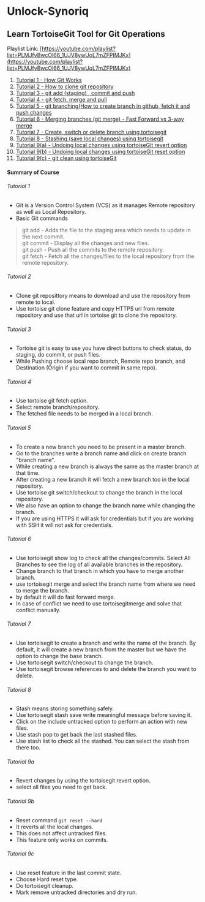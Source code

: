 # Unlock-Synoriq

## Learn TortoiseGit Tool for Git Operations
Playlist Link: [https://youtube.com/playlist?list=PLMJfvBwcOl66_1UJV8ywUoL7mZFPIMJKx](https://youtube.com/playlist?list=PLMJfvBwcOl66_1UJV8ywUoL7mZFPIMJKx)

1. [Tutorial 1 - How Git Works](#Tutorial-1)
2. [Tutorial 2 - How to clone git repository](#tutorial-2)
3. [Tutorial 3 - git add (staging) , commit and push](#Tutorial-3)
4. [Tutorial 4 - git fetch, merge and pull](#tutorial-4)
5. [Tutorial 5 - git branching(How to create branch in github, fetch it and push changes](#tutorial-5)
6. [Tutorial 6 - Merging branches (git merge) - Fast Forward vs 3-way merge](#tutorial-6)
7. [Tutorial 7 - Create, switch or delete branch using tortoisegit](#tutorial-7)
8. [Tutorial 8 - Stashing (save local changes) using tortoisegit](#tutorial-8)
9. [Tutorial 9(a) - Undoing local changes using tortoiseGit revert option](#tutorial-9a)
10. [Tutorial 9(b) - Undoing local changes using tortoiseGit reset option](#tutorial-9b)
11. [Tutorial 9(c) - git clean using tortoiseGit](#tutorial-9c)

#### Summary of Course
###### Tutorial 1
* Git is a Version Control System (VCS) as it manages Remote repository as well as Local Repository.
* Basic Git commands
> git add - Adds the file to the staging area which needs to update in the next commit.<br>
> git commit - Display all the changes and new files.<br>
> git push - Push all the commits to the remote repository.<br>
> git fetch - Fetch all the changes/files to the local repository from the remote repository.<br>
###### Tutorial 2
* Clone git reposittory means to download and use the repository from remote to local.
* Use tortoise git clone feature and copy HTTPS url from remote repository and use that url in tortoise git to clone the repository.
###### Tutorial 3
* Tortoise git is easy to use you have direct buttons to check status, do staging, do commit, or push files.
* While Pushing choose local repo branch, Remote repo branch, and Destination (Origin if you want to commit in same repo).
###### Tutorial 4
* Use tortoise git fetch option.
* Select remote branch/repository.
* The fetched file needs to be merged in a local branch.
###### Tutorial 5
* To create a new branch you need to be present in a master branch.
* Go to the branches write a branch name and click on create branch "branch name".
* While creating a new branch is always the same as the master branch at that time.
* After creating a new branch it will fetch a new branch too in the local repository.
* Use tortoise git switch/checkout to change the branch in the local repository.
* We also have an option to change the branch name while changing the branch.
* If you are using HTTPS it will ask for credentials but if you are working with SSH it will not ask for credentials.
###### Tutorial 6
* Use tortoisegit show log to check all the changes/commits. Select All Branches to see the log of all available branches in the repository.
* Change branch to that branch in which you have to merge another branch.
* use tortoisegit merge and select the branch name from where we need to merge the branch.
* by default it will do fast forward merge.
* In case of conflict we need to use tortoisegitmerge and solve that conflict manually.
###### Tutorial 7
* Use tortoisegit to create a branch and write the name of the branch. By default, it will create a new branch from the master but we have the option to change the base branch.
* Use tortoisegit switch/checkout to change the branch.
* Use tortoisegit browse references to and delete the branch you want to delete.
###### Tutorial 8
* Stash means storing something safely.
* Use tortoisegit stash save write meaningful message before saving it.
* Click on the include untracked option to perform an action with new files.
* Use stash pop to get back the last stashed files.
* Use stash list to check all the stashed. You can select the stash from there too.
###### Tutorial 9a
* Revert changes by using the tortoisegit revert option.
* select all files you need to get back.
###### Tutorial 9b
* Reset command `git reset --hard`
* It reverts all the local changes.
* This does not affect untracked files.
* This feature only works on commits.
###### Tutorial 9c
* Use reset feature in the last commit state.
* Choose Hard reset type.
* Do tortoisegit cleanup.
* Mark remove untracked directories and dry run.
